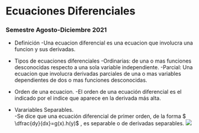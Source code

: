 # Ecuaciones Diferenciales
### Semestre Agosto-Diciembre 2021

- Definición
-Una ecuacion diferencial es una ecuacion que involucra una funcion y sus derivadas.

- Tipos de ecuaciones diferenciales
-Ordinarias: de una o mas funciones desconocidas respecto a una sola variable independiente.
-Parcial: Una ecuacion que involucra derivadas parciales de una o mas variables dependientes de dos o mas funciones desconocidas.

- Orden de una ecuacion.
-El orden de una ecuación diferencial es el indicado por el indice que aparece en la derivada más alta.

- Varariables Separables.  
-Se dice que una ecuación diferencial de primer orden, de la forma $ \dfrac{dy}{dx}=g(x).h(y)$ , es separable o de derivadas separables.
![](https://images.app.goo.gl/jXircvwH73LbcXxk7)
